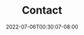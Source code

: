 ---
title: Contact
slug: contact
date: 2022-07-06T00:30:07-08:00
draft: false
description: Contact
layout: contact
menu:
- main
- footer
weight: 6
---